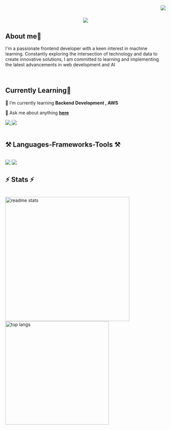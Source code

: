 <img align="right" src="https://visitor-badge.laobi.icu/badge?page_id=ayushwankhede1902.ayushwankhede1902" />

<h1 align="center">
    <img src="https://readme-typing-svg.herokuapp.com/?font=Righteous&size=35&center=true&vCenter=true&width=500&height=70&duration=4000&lines=Hi+There!+👋;+I'm+Ayush+Wankhede!;" />
</h1>

<h2 align="left">About me🧠 </h2>

I'm a passionate frontend developer with a keen interest in machine learning. Constantly exploring the intersection of technology and data to create innovative solutions, I am committed to learning and implementing the latest advancements in web development and AI

<br/>

  <h2 align="left"> Currently Learning📝 </h2>
 
 🌱 I’m currently learning **Backend Development , AWS**
 
 💬 Ask me about anything **[here](https://github.com/ayushwankhede/ayushwankhede/issues)**

 
<div align="left"> 
  <a href="mailto:wankhedeayush90@gmail.com">
    <img src="https://img.shields.io/badge/Gmail-333333?style=for-the-badge&logo=gmail&logoColor=red" />
  </a>
  <a href="https://www.linkedin.com/in/ayush-wankhede/" target="_blank">
    <img src="https://img.shields.io/badge/LinkedIn-0077B5?style=for-the-badge&logo=linkedin&logoColor=white" target="_blank" />
  </a>
</div>

<br/>


 
<h2 align="left">⚒️ Languages-Frameworks-Tools ⚒️</h2>
<br/>
<div align="left">
    <img src="https://skillicons.dev/icons?i=aws,react,vue,bootstrap,html,css,vscode,github,git" />
    <img src="https://skillicons.dev/icons?i=java,python,javascript,mongodb,c" /><br>
</div>


<h2 align="left">⚡ Stats ⚡</h2>
<br>
<div align=left>
  <img width=390 src="https://github-readme-stats.vercel.app/api?username=ayushwankhede1902&count_private=true&show_icons=true&theme=react&rank_icon=github&border_radius=10" alt="readme stats" />
    <br/>
  <img width=325 align="center" src="https://github-readme-stats.vercel.app/api/top-langs/?username=ayushwankhede1902&hide=HTML&langs_count=8&layout=compact&theme=react&border_radius=10&size_weight=0.5&count_weight=0.5&exclude_repo=github-readme-stats" alt="top langs" />
</div>


<br/>

<div align="center">
</div>

<br/>

